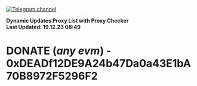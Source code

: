 [![Telegram channel](https://img.shields.io/endpoint?url=https://runkit.io/damiankrawczyk/telegram-badge/branches/master?url=https://t.me/n4z4v0d)](https://t.me/n4z4v0d) 

**Dynamic Updates Proxy List with Proxy Checker**  
**Last Updated: 19.12.23 08:49**

# DONATE (_any evm_) - 0xDEADf12DE9A24b47Da0a43E1bA70B8972F5296F2
